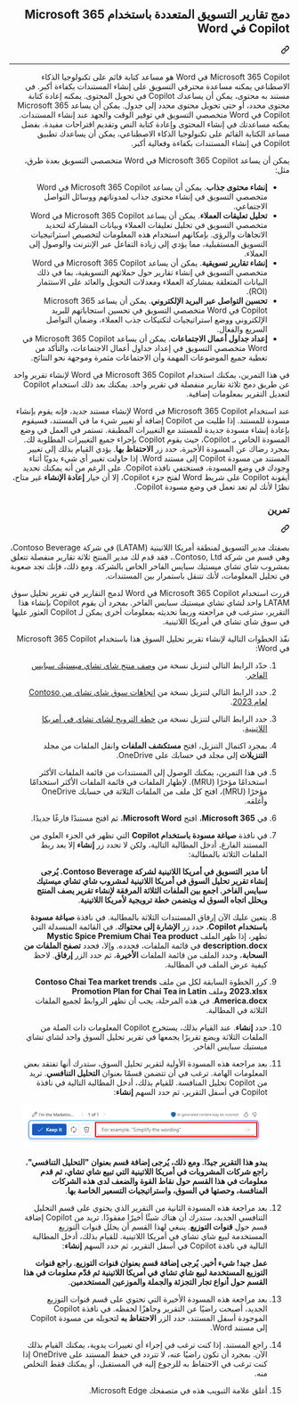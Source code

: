 <div class="Box-sc-g0xbh4-0 eoaCFS js-snippet-clipboard-copy-unpositioned undefined" data-hpc="true"><article class="markdown-body entry-content container-lg" itemprop="text"><div class="markdown-heading" dir="rtl"><h1 tabindex="-1" class="heading-element" dir="rtl">دمج تقارير التسويق المتعددة باستخدام Microsoft 365 Copilot في Word</h1><a id="user-content-دمج-تقارير-التسويق-المتعددة-باستخدام-microsoft-365-copilot-في-word" class="anchor" aria-label="Permalink: دمج تقارير التسويق المتعددة باستخدام Microsoft 365 Copilot في Word" href="#دمج-تقارير-التسويق-المتعددة-باستخدام-microsoft-365-copilot-في-word"><svg class="octicon octicon-link" viewBox="0 0 16 16" version="1.1" width="16" height="16" aria-hidden="true"><path d="m7.775 3.275 1.25-1.25a3.5 3.5 0 1 1 4.95 4.95l-2.5 2.5a3.5 3.5 0 0 1-4.95 0 .751.751 0 0 1 .018-1.042.751.751 0 0 1 1.042-.018 1.998 1.998 0 0 0 2.83 0l2.5-2.5a2.002 2.002 0 0 0-2.83-2.83l-1.25 1.25a.751.751 0 0 1-1.042-.018.751.751 0 0 1-.018-1.042Zm-4.69 9.64a1.998 1.998 0 0 0 2.83 0l1.25-1.25a.751.751 0 0 1 1.042.018.751.751 0 0 1 .018 1.042l-1.25 1.25a3.5 3.5 0 1 1-4.95-4.95l2.5-2.5a3.5 3.5 0 0 1 4.95 0 .751.751 0 0 1-.018 1.042.751.751 0 0 1-1.042.018 1.998 1.998 0 0 0-2.83 0l-2.5 2.5a1.998 1.998 0 0 0 0 2.83Z"></path></svg></a></div>
<hr>
<p dir="rtl">Microsoft 365 Copilot في Word هو مساعد كتابة قائم على تكنولوجيا الذكاء الاصطناعي يمكنه مساعدة محترفي التسويق على إنشاء المستندات بكفاءة أكبر. في مستند به محتوى، يمكن أن يساعدك Copilot في تحويل المحتوى. يمكنه إعادة كتابة محتوى محدد، أو حتى تحويل محتوى محدد إلى جدول. يمكن أن يساعد Microsoft 365 Copilot في Word متخصصي التسويق في توفير الوقت والجهد عند إنشاء المستندات. يمكنه مساعدتك في إنشاء المحتوى وإعادة كتابة النص وتقديم اقتراحات مفيدة. بفضل مساعد الكتابة القائم على تكنولوجيا الذكاء الاصطناعي، يمكن أن يساعدك تطبيق Copilot في إنشاء المستندات بكفاءة وفعالية أكبر.</p>
<p dir="rtl">يمكن أن يساعد Microsoft 365 Copilot في Word متخصصي التسويق بعدة طرق، مثل:</p>
<ul dir="rtl">
<li><strong>إنشاء محتوى جذاب</strong>. يمكن أن يساعد Microsoft 365 Copilot في Word متخصصي التسويق في إنشاء محتوى جذاب لمدوناتهم ووسائل التواصل الاجتماعي.</li>
<li><strong>تحليل تعليقات العملاء</strong>. يمكن أن يساعد Microsoft 365 Copilot في Word متخصصي التسويق في تحليل تعليقات العملاء وبيانات المشاركة لتحديد الاتجاهات والرؤى. بإمكانهم استخدام هذه المعلومات لتخصيص استراتيجيات التسويق المستقبلية، مما يؤدي إلى زيادة التفاعل عبر الإنترنت والوصول إلى العملاء.</li>
<li><strong>إنشاء تقارير تسويقية</strong>. يمكن أن يساعد Microsoft 365 Copilot في Word متخصصي التسويق في إنشاء تقارير حول حملاتهم التسويقية، بما في ذلك البيانات المتعلقة بمشاركة العملاء ومعدلات التحويل والعائد على الاستثمار (ROI).</li>
<li><strong>تحسين التواصل عبر البريد الإلكتروني</strong>. يمكن أن يساعد Microsoft 365 Copilot في Word متخصصي التسويق في تحسين استجاباتهم للبريد الإلكتروني ووضع استراتيجيات لتكتيكات جذب العملاء، وضمان التواصل السريع والفعال.</li>
<li><strong>إعداد جداول أعمال الاجتماعات</strong>. يمكن أن يساعد Microsoft 365 Copilot في Word متخصصي التسويق في إعداد جداول أعمال الاجتماعات، والتأكد من تغطية جميع الموضوعات المهمة وأن الاجتماعات مثمرة وموجهة نحو النتائج.</li>
</ul>
<p dir="rtl">في هذا التمرين، يمكنك استخدام Microsoft 365 Copilot في Word لإنشاء تقرير واحد عن طريق دمج ثلاثة تقارير منفصلة في تقرير واحد. يمكنك بعد ذلك استخدام Copilot لتعديل التقرير بمعلومات إضافية.</p>
<p dir="rtl">عند استخدام Microsoft 365 Copilot في Word لإنشاء مستند جديد، فإنه يقوم بإنشاء مسودة للمستند. إذا طلبت من Copilot إضافة أو تغيير شيء ما في المستند، فسيقوم بإعادة إنشاء مسودة جديدة للمستند مع التغييرات المطبقة. تستمر في العمل في وضع المسودة الخاص بـ Copilot، حيث يقوم Copilot بإجراء جميع التغييرات المطلوبة لك. بمجرد رضاك عن المسودة الأخيرة، حدد زر <strong>الاحتفاظ بها</strong>. يؤدي القيام بذلك إلى تغيير المستند من مسودة Copilot إلى مستند Word. إذا حاولت تغيير أي شيء يدويًا أثناء وجودك في وضع المسودة، فستختفي نافذة Copilot. على الرغم من أنه يمكنك تحديد أيقونة Copilot على شريط Word لفتح جزء Copilot، إلا أن خيار <strong>إعادة الإنشاء</strong> غير متاح، نظرًا لأنك لم تعد تعمل في وضع مسودة Copilot.</p>
<div class="markdown-heading" dir="rtl"><h3 tabindex="-1" class="heading-element" dir="rtl">تمرين</h3><a id="user-content-تمرين" class="anchor" aria-label="Permalink: تمرين" href="#تمرين"><svg class="octicon octicon-link" viewBox="0 0 16 16" version="1.1" width="16" height="16" aria-hidden="true"><path d="m7.775 3.275 1.25-1.25a3.5 3.5 0 1 1 4.95 4.95l-2.5 2.5a3.5 3.5 0 0 1-4.95 0 .751.751 0 0 1 .018-1.042.751.751 0 0 1 1.042-.018 1.998 1.998 0 0 0 2.83 0l2.5-2.5a2.002 2.002 0 0 0-2.83-2.83l-1.25 1.25a.751.751 0 0 1-1.042-.018.751.751 0 0 1-.018-1.042Zm-4.69 9.64a1.998 1.998 0 0 0 2.83 0l1.25-1.25a.751.751 0 0 1 1.042.018.751.751 0 0 1 .018 1.042l-1.25 1.25a3.5 3.5 0 1 1-4.95-4.95l2.5-2.5a3.5 3.5 0 0 1 4.95 0 .751.751 0 0 1-.018 1.042.751.751 0 0 1-1.042.018 1.998 1.998 0 0 0-2.83 0l-2.5 2.5a1.998 1.998 0 0 0 0 2.83Z"></path></svg></a></div>
<p dir="rtl">بصفتك مدير التسويق لمنطقة أمريكا اللاتينية (LATAM) في شركة Contoso Beverage، وهي قسم من شركة Contoso, Ltd.، فقد قدم لك مدير المنتج ثلاثة تقارير منفصلة تتعلق بمشروب شاي تشاي ميستيك سبايس الفاخر الخاص بالشركة. ومع ذلك، فإنك تجد صعوبة في تحليل المعلومات، لأنك تتنقل باستمرار بين المستندات.</p>
<p dir="rtl">قررت استخدام Microsoft 365 Copilot في Word لدمج التقارير في تقرير تحليل سوق LATAM واحد لشاي تشاي ميستيك سبايس الفاخر. بمجرد أن يقوم Copilot بإنشاء هذا التقرير، سترغب في مراجعته وربما تحديثه بمعلومات أخرى يمكن لـ Copilot العثور عليها في سوق شاي تشاي في أمريكا اللاتينية.</p>
<p dir="rtl">نفّذ الخطوات التالية لإنشاء تقرير تحليل السوق هذا باستخدام Microsoft 365 Copilot في Word:</p>
<ol dir="rtl">
<li>
<p dir="rtl">حدّد الرابط التالي لتنزيل نسخة من <a href="https://go.microsoft.com/fwlink/?linkid=2268929" rel="nofollow">وصف منتج شاي تشاي ميستيك سبايس الفاخر</a>.</p>
</li>
<li>
<p dir="rtl">حدد الرابط التالي لتنزيل نسخة من <a href="https://go.microsoft.com/fwlink/?linkid=2269122" rel="nofollow">اتجاهات سوق شاي تشاي من Contoso لعام 2023</a>.</p>
</li>
<li>
<p dir="rtl">حدد الرابط التالي لتنزيل نسخة من <a href="https://go.microsoft.com/fwlink/?linkid=2269126" rel="nofollow">خطة الترويج لشاي تشاي في أمريكا اللاتينية</a>.</p>
</li>
<li>
<p dir="rtl">بمجرد اكتمال التنزيل، افتح <strong>مستكشف الملفات</strong> وانقل الملفات من مجلد <strong>التنزيلات</strong> إلى مجلد في حسابك على OneDrive.</p>
</li>
<li>
<p dir="rtl">في هذا التمرين، يمكنك الوصول إلى المستندات من قائمة الملفات الأكثر استخدامًا مؤخرًا (MRU). لإظهار الملفات في قائمة الملفات الأكثر استخدامًا مؤخرًا (MRU)، افتح كل ملف من الملفات الثلاثة في حسابك OneDrive وأغلقه.</p>
</li>
<li>
<p dir="rtl">في <strong>Microsoft 365</strong>، افتح <strong>Microsoft Word</strong>، ثم افتح مستندًا فارغًا جديدًا.</p>
</li>
<li>
<p dir="rtl">في نافذة <strong>صياغة مسودة باستخدام Copilot</strong> التي تظهر في الجزء العلوي من المستند الفارغ، أدخل المطالبة التالية، ولكن لا تحدد زر <strong>إنشاء</strong> إلا بعد ربط الملفات الثلاثة بالمطالبة:</p>
<p dir="rtl"><strong>أنا مدير التسويق في أمريكا اللاتينية لشركة Contoso Beverage. يُرجى إنشاء تقرير تحليل السوق في أمريكا اللاتينية لمشروب شاي تشاي ميستيك سبايس الفاخر. اجمع بين الملفات الثلاثة المرفقة لإنشاء تقرير يصف المنتج ويحلل اتجاه السوق له ويتضمن خطة ترويجية لأمريكا اللاتينية</strong>.</p>
</li>
<li>
<p dir="rtl">يتعين عليك الآن إرفاق المستندات الثلاثة بالمطالبة. في نافذة <strong>صياغة مسودة باستخدام Copilot</strong>، حدد زر <strong>الإشارة إلى محتواك</strong>. في القائمة المنسدلة التي تظهر، إذا ظهر الملف <strong>Mystic Spice Premium Chai Tea product description.docx</strong> في قائمة الملفات، فحدده. وإلا، فحدد <strong>تصفح الملفات من السحابة</strong>، وحدد الملف من قائمة الملفات <strong>الأخيرة</strong>، ثم حدد الزر <strong>إرفاق</strong>. لاحظ كيفية عرض الملف في المطالبة.</p>
</li>
<li>
<p dir="rtl">كرر الخطوة السابقة لكل من ملف <strong>Contoso Chai Tea market trends 2023.xlsx</strong> وملف <strong>Promotion Plan for Chai Tea in Latin America.docx</strong>. في هذه المرحلة، يجب أن تظهر الروابط لجميع الملفات الثلاثة في المطالبة.</p>
</li>
<li>
<p dir="rtl">حدد <strong>إنشاء</strong>. عند القيام بذلك، يستخرج Copilot المعلومات ذات الصلة من الملفات الثلاثة ويضع تقريرًا يجمعها في تقرير تحليل السوق واحد لشاي تشاي ميستيك سبايس الفاخر.</p>
</li>
<li>
<p dir="rtl">بعد مراجعة هذه المسودة الأولية لتقرير تحليل السوق، ستدرك أنها تفتقد بعض المعلومات الهامة. ترغب في أن تتضمن قسمًا بعنوان <strong>التحليل التنافسي</strong>. تريد من Copilot تحليل المنافسة. للقيام بذلك، أدخل المطالبة التالية في نافذة Copilot في أسفل التقرير، ثم حدد السهم <strong>إنشاء</strong>:</p>
</li>
<p dir="auto"><a target="_blank" rel="noopener noreferrer" href="https://github.com/MicrosoftLearning/MS-4004-Empower-workforce-copilot-use-cases.ar-sa/blob/main/Instructions/Labs/media/copilot-window-word-a5ec12f6.png"><img src="https://github.com/MicrosoftLearning/MS-4004-Empower-workforce-copilot-use-cases.ar-sa/blob/main/Instructions/Labs/media/copilot-window-word-a5ec12f6.png" alt="لقطة شاشة تعرض نافذة مطالبة Copilot التي تظهر في أسفل مستند Word." style="max-width: 100%;"></a></p>
<p dir="rtl"><strong>يبدو هذا التقرير جيدًا. ومع ذلك، يُرجى إضافة قسم بعنوان "التحليل التنافسي". راجع شركات المشروبات في أمريكا اللاتينية التي تبيع شاي تشاي، ثم قدم معلومات في هذا القسم حول نقاط القوة والضعف لدى هذه الشركات المنافسة، وحصتها في السوق، واستراتيجيات التسعير الخاصة بها</strong>.</p>
</li>
<li>
<p dir="rtl">بعد مراجعة هذه المسودة الثانية من التقرير الذي يحتوي على قسم التحليل التنافسي الجديد، ستدرك أن هناك شيئًا أخيرًا مفقودًا. تريد من Copilot إضافة قسم حول <strong>قنوات التوزيع</strong>. ينبغي لهذا القسم أن يحلل قنوات التوزيع المستخدمة لبيع شاي تشاي في أمريكا اللاتينية. للقيام بذلك، أدخل المطالبة التالية في نافذة Copilot في أسفل التقرير، ثم حدد السهم <strong>إنشاء</strong>:</p>
<p dir="rtl"><strong>عمل جيد! شيء أخير. يُرجى إضافة قسم بعنوان قنوات التوزيع. راجع قنوات التوزيع المستخدمة لبيع شاي تشاي في أمريكا اللاتينية ثم قدّم معلومات في هذا القسم حول أنواع تجار التجزئة والجملة والموزعين المستخدمين</strong>.</p>
</li>
<li>
<p dir="rtl">بعد مراجعة هذه المسودة الأخيرة التي تحتوي على قسم قنوات التوزيع الجديد، أصبحت راضيًا عن التقرير وجاهزًا لحفظه. في نافذة Copilot الموجودة أسفل المستند، حدد الزر <strong>الاحتفاظ به</strong> لتحويله من مسودة Copilot إلى مستند Word.</p>
</li>
<li>
<p dir="rtl">راجع المستند. إذا كنت ترغب في إجراء أي تغييرات يدوية، يمكنك القيام بذلك الآن. بمجرد أن تكون راضيًا عنه، لا تتردد في حفظ المستند على OneDrive إذا كنت ترغب في الاحتفاظ به للرجوع إليه في المستقبل، أو يمكنك فقط التخلص منه.</p>
</li>
<li>
<p dir="rtl">أغلق علامة التبويب هذه في متصفحك Microsoft Edge.</p>
</li>
</ol>
</article></div>
